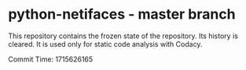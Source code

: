 # python-netifaces - master branch

This repository contains the frozen state of the repository.
Its history is cleared. It is used only for static code
analysis with Codacy.

Commit Time: 1715626165